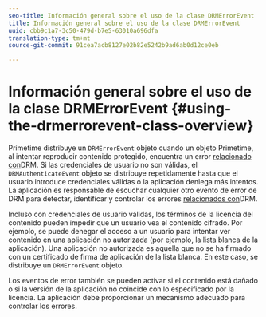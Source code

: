 ```yaml
---
seo-title: Información general sobre el uso de la clase DRMErrorEvent
title: Información general sobre el uso de la clase DRMErrorEvent
uuid: cbb9c1a7-3c50-479d-b7e5-63010a696dfa
translation-type: tm+mt
source-git-commit: 91cea7acb8127e02b82e5242b9ad6ab0d12ce0eb

---
```



# Información general sobre el uso de la clase DRMErrorEvent {#using-the-drmerrorevent-class-overview}

Primetime distribuye un `DRMErrorEvent` objeto cuando un objeto Primetime, al intentar reproducir contenido protegido, encuentra un error [relacionado con](https://help.adobe.com/en_US/primetime/drm/index.html#reference-DRM_Client_Error_Messages)DRM. Si las credenciales de usuario no son válidas, el `DRMAuthenticateEvent` objeto se distribuye repetidamente hasta que el usuario introduce credenciales válidas o la aplicación deniega más intentos. La aplicación es responsable de escuchar cualquier otro evento de error de DRM para detectar, identificar y controlar los errores [relacionados con](https://help.adobe.com/en_US/primetime/drm/index.html#reference-DRM_Client_Error_Messages)DRM.

Incluso con credenciales de usuario válidas, los términos de la licencia del contenido pueden impedir que un usuario vea el contenido cifrado. Por ejemplo, se puede denegar el acceso a un usuario para intentar ver contenido en una aplicación no autorizada (por ejemplo, la lista blanca de la aplicación). Una aplicación no autorizada es aquella que no se ha firmado con un certificado de firma de aplicación de la lista blanca. En este caso, se distribuye un `DRMErrorEvent` objeto.

Los eventos de error también se pueden activar si el contenido está dañado o si la versión de la aplicación no coincide con lo especificado por la licencia. La aplicación debe proporcionar un mecanismo adecuado para controlar los errores.
